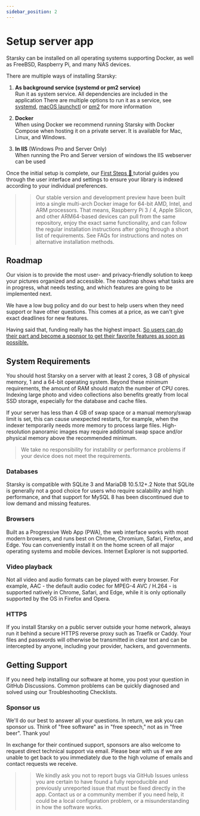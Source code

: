 ```yaml
---
sidebar_position: 2
---
```


# Setup server app

Starsky can be installed on all operating systems supporting Docker, as well as FreeBSD, Raspberry Pi, and many NAS devices.

There are multiple ways of installing Starsky:

1. **As background service (systemd or pm2 service)** <br />
   Run it as system service. All dependencies are included in the application
   There are multiple options to run it as a service, see [systemd](linux-systemd.md), [macOS launchctl](macos-launchctl.md) or [pm2](pm2.md) for more information

2. **Docker** <br />
   When using Docker we recommend running Starsky with Docker Compose when hosting it on a private server. It is available for Mac, Linux, and Windows.

3. **In IIS** (Windows Pro and Server Only)<br />
   When running the Pro and Server version of windows the IIS webserver can be used

Once the initial setup is complete, our [First Steps 👣 ](first-steps) tutorial guides you through the user interface and settings to ensure your library is indexed according to your individual preferences.

> > Our stable version and development preview have been built into a single multi-arch Docker image for 64-bit AMD, Intel, and ARM processors. That means, Raspberry Pi 3 / 4, Apple Silicon, and other ARM64-based devices can pull from the same repository, enjoy the exact same functionality, and can follow the regular installation instructions after going through a short list of requirements. See FAQs for instructions and notes on alternative installation methods.

## Roadmap

Our vision is to provide the most user- and privacy-friendly solution to keep your pictures organized and accessible. The roadmap shows what tasks are in progress, what needs testing, and which features are going to be implemented next.

We have a low bug policy and do our best to help users when they need support or have other questions. This comes at a price, as we can't give exact deadlines for new features.

Having said that, funding really has the highest impact. [So users can do their part and become a sponsor to get their favorite features as soon as possible.](https://www.paypal.me/qdrawmedia)

## System Requirements

You should host Starsky on a server with at least 2 cores, 3 GB of physical memory, 1 and a 64-bit operating system. Beyond these minimum requirements, the amount of RAM should match the number of CPU cores. Indexing large photo and video collections also benefits greatly from local SSD storage, especially for the database and cache files.

If your server has less than 4 GB of swap space or a manual memory/swap limit is set, this can cause unexpected restarts, for example, when the indexer temporarily needs more memory to process large files. High-resolution panoramic images may require additional swap space and/or physical memory above the recommended minimum.

> We take no responsibility for instability or performance problems if your device does not meet the requirements.

### Databases

Starsky is compatible with SQLite 3 and MariaDB 10.5.12+.2 Note that SQLite is generally not a good choice for users who require scalability and high performance, and that support for MySQL 8 has been discontinued due to low demand and missing features.

### Browsers

Built as a Progressive Web App (PWA), the web interface works with most modern browsers, and runs best on Chrome, Chromium, Safari, Firefox, and Edge. You can conveniently install it on the home screen of all major operating systems and mobile devices. Internet Explorer is not supported.

### Video playback

Not all video and audio formats can be played with every browser. For example, AAC - the default audio codec for MPEG-4 AVC / H.264 - is supported natively in Chrome, Safari, and Edge, while it is only optionally supported by the OS in Firefox and Opera.

### HTTPS

If you install Starsky on a public server outside your home network, always run it behind a secure HTTPS reverse proxy such as Traefik or Caddy. Your files and passwords will otherwise be transmitted in clear text and can be intercepted by anyone, including your provider, hackers, and governments.

## Getting Support

If you need help installing our software at home, you post your question in GitHub Discussions. Common problems can be quickly diagnosed and solved using our Troubleshooting Checklists.

### Sponsor us

We'll do our best to answer all your questions. In return, we ask you can sponsor us. Think of "free software" as in "free speech," not as in "free beer". Thank you!

In exchange for their continued support, sponsors are also welcome to request direct technical support via email. Please bear with us if we are unable to get back to you immediately due to the high volume of emails and contact requests we receive.

> > We kindly ask you not to report bugs via GitHub Issues unless you are certain to have found a fully reproducible and previously unreported issue that must be fixed directly in the app. Contact us or a community member if you need help, it could be a local configuration problem, or a misunderstanding in how the software works.
